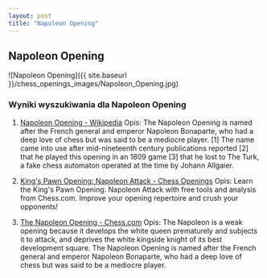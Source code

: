 ```yaml
---
layout: post
title: "Napoleon Opening"
---
```


## Napoleon Opening
![Napoleon Opening]({{ site.baseurl }}/chess_openings_images/Napoleon_Opening.jpg)

### Wyniki wyszukiwania dla Napoleon Opening
1. [Napoleon Opening - Wikipedia](https://en.wikipedia.org/wiki/Napoleon_Opening)
   Opis: The Napoleon Opening is named after the French general and emperor Napoleon Bonaparte, who had a deep love of chess but was said to be a mediocre player. [1] The name came into use after mid-nineteenth century publications reported [2] that he played this opening in an 1809 game [3] that he lost to The Turk, a fake chess automaton operated at the time by Johann Allgaier.

2. [King's Pawn Opening: Napoleon Attack - Chess Openings](https://www.chess.com/openings/Kings-Pawn-Opening-Napoleon-Attack)
   Opis: Learn the King's Pawn Opening: Napoleon Attack with free tools and analysis from Chess.com. Improve your opening repertoire and crush your opponents!

3. [The Napoleon Opening - Chess.com](https://www.chess.com/blog/ThummimS/the-napoleon-opening)
   Opis: The Napoleon is a weak opening because it develops the white queen prematurely and subjects it to attack, and deprives the white kingside knight of its best development square. The Napoleon Opening is named after the French general and emperor Napoleon Bonaparte, who had a deep love of chess but was said to be a mediocre player.
